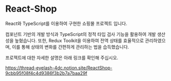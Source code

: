# React-Shop

React와 TypeScript를 이용하여 구현한 쇼핑몰 프로젝트 입니다.

컴포넌트 기반의 개발 방식과 TypeScript의 정적 타입 검사 기능을 활용하여 개발 생산성을 높혔습니다. 또한, Redux Toolkit을 이용하여 전역 상태를 효율적으로 관리하였으며, 이를 통해 상태의 변화를 간편하게 관리하는 법을 습득했습니다.

프로젝트에 대한 자세한 설명은 아래 링크를 확인해 주십시오.

<a>https://thread-eyelash-4dc.notion.site/ReactShop-9cbb95f08f4c4d9386f3b2b7a7baa29f</a>
